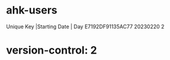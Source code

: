 # ahk-users
Unique Key        |Starting Date | Day
E7192DF91135AC77 20230220  2
# version-control: 2
